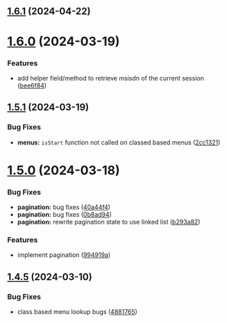 ## [1.6.1](https://github.com/ephrimlawrence/ananse/compare/v1.6.0...v1.6.1) (2024-04-22)



# [1.6.0](https://github.com/ephrimlawrence/ananse/compare/v1.5.1...v1.6.0) (2024-03-19)


### Features

* add helper field/method to retrieve msisdn of the current session ([bee6f84](https://github.com/ephrimlawrence/ananse/commit/bee6f84743bc6c9b3859cee38de487eba922e575))



## [1.5.1](https://github.com/ephrimlawrence/ananse/compare/v1.5.0...v1.5.1) (2024-03-19)


### Bug Fixes

* **menus:** `isStart` function not called on classed based menus ([2cc1321](https://github.com/ephrimlawrence/ananse/commit/2cc13212210fbc0e2c51be32cbc7ad485ca4516a))



# [1.5.0](https://github.com/ephrimlawrence/ananse/compare/v1.4.5...v1.5.0) (2024-03-18)


### Bug Fixes

* **pagination:** bug fixes ([40a44f4](https://github.com/ephrimlawrence/ananse/commit/40a44f4186423152d5756acbf296c9c916fdfc18))
* **pagination:** bug fixes ([0b8ad94](https://github.com/ephrimlawrence/ananse/commit/0b8ad94dd3cf2df49194d882121f814bc113b272))
* **pagination:** rewrite pagination state to use linked list ([b293a82](https://github.com/ephrimlawrence/ananse/commit/b293a8262c2e8dd247372b30149ae5a21e1ca661))


### Features

* implement pagination ([994919a](https://github.com/ephrimlawrence/ananse/commit/994919a3884ddddce6cd82deeb8d8fbe8ef19b02))



## [1.4.5](https://github.com/ephrimlawrence/ananse/compare/v1.4.4...v1.4.5) (2024-03-10)


### Bug Fixes

* class based menu lookup bugs ([4881765](https://github.com/ephrimlawrence/ananse/commit/4881765372f4a164805f7d3f080a224221096403))



